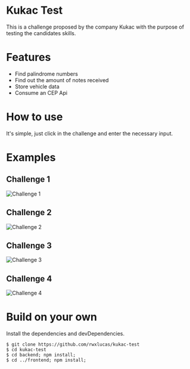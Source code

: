 # Kukac Test
This is a challenge proposed by the company Kukac with the purpose of testing the candidates skills.

# Features
* Find palindrome numbers
* Find out the amount of notes received
* Store vehicle data
* Consume an CEP Api

# How to use
It's simple, just click in the challenge and enter the necessary input.

# Examples

## Challenge 1
![Challenge 1](https://media.giphy.com/media/aPZ9yvH886k0G5ZspE/giphy.gif)

## Challenge 2
![Challenge 2](https://media.giphy.com/media/Ql0kGei278WgpFw3gV/giphy.gif)

## Challenge 3
![Challenge 3](https://media.giphy.com/media/ug6Bz4WidatB0ABagP/giphy.gif)

## Challenge 4
![Challenge 4](https://media.giphy.com/media/Kf0Hy3O2373HCVHqtq/giphy.gif)

# Build on your own
Install the dependencies and devDependencies.
```
$ git clone https://github.com/rwxlucas/kukac-test
$ cd kukac-test
$ cd backend; npm install;
$ cd ../frontend; npm install;
```

